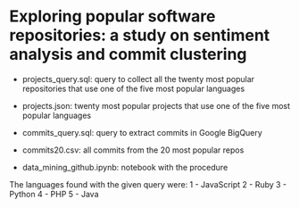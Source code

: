 # Exploring popular software repositories: a study on sentiment analysis and commit clustering

 - projects_query.sql: query to collect all the twenty most popular repositories that use one of the five most popular languages
 - projects.json: twenty most popular projects that use one of the five most popular languages
 - commits_query.sql: query to extract commits in Google BigQuery
 - commits20.csv: all commits from the 20 most popular repos

 - data_mining_github.ipynb: notebook with the procedure

 The languages found with the given query were:
 1 - JavaScript
 2 - Ruby
 3 - Python
 4 - PHP
 5 - Java